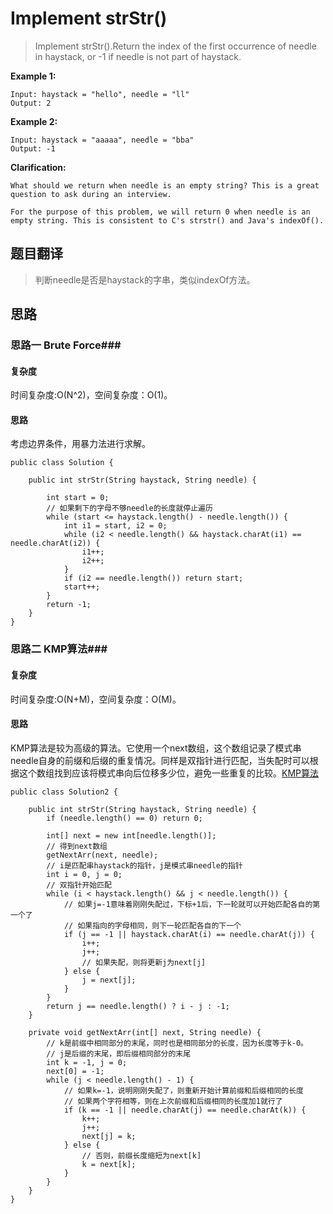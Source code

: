 # Implement strStr() #
>Implement strStr().Return the index of the first occurrence of needle in haystack, or -1 if needle is not part of haystack.

**Example 1:**

```
Input: haystack = "hello", needle = "ll"
Output: 2
```

**Example 2:**

```
Input: haystack = "aaaaa", needle = "bba"
Output: -1
```

**Clarification:**

```
What should we return when needle is an empty string? This is a great question to ask during an interview.

For the purpose of this problem, we will return 0 when needle is an empty string. This is consistent to C's strstr() and Java's indexOf().
```

## 题目翻译 ##
>判断needle是否是haystack的字串，类似indexOf方法。

## 思路 ##
### 思路一  Brute Force###

#### 复杂度 ####
时间复杂度:O(N^2)，空间复杂度：O(1)。
#### 思路 ####
考虑边界条件，用暴力法进行求解。

```
public class Solution {

	public int strStr(String haystack, String needle) {

		int start = 0;
		// 如果剩下的字母不够needle的长度就停止遍历
		while (start <= haystack.length() - needle.length()) {
			int i1 = start, i2 = 0;
			while (i2 < needle.length() && haystack.charAt(i1) == needle.charAt(i2)) {
				i1++;
				i2++;
			}
			if (i2 == needle.length()) return start;
			start++;
		}
		return -1;
	}
}
```

### 思路二  KMP算法###

#### 复杂度 ####
时间复杂度:O(N+M)，空间复杂度：O(M)。
#### 思路 ####
KMP算法是较为高级的算法。它使用一个next数组，这个数组记录了模式串needle自身的前缀和后缀的重复情况。同样是双指针进行匹配，当失配时可以根据这个数组找到应该将模式串向后位移多少位，避免一些重复的比较。[KMP算法](https://blog.csdn.net/v_july_v/article/details/7041827)

```
public class Solution2 {

	public int strStr(String haystack, String needle) {
		if (needle.length() == 0) return 0;

		int[] next = new int[needle.length()];
		// 得到next数组
		getNextArr(next, needle);
		// i是匹配串haystack的指针，j是模式串needle的指针
		int i = 0, j = 0;
		// 双指针开始匹配
		while (i < haystack.length() && j < needle.length()) {
			// 如果j=-1意味着刚刚失配过，下标+1后，下一轮就可以开始匹配各自的第一个了
			// 如果指向的字母相同，则下一轮匹配各自的下一个
			if (j == -1 || haystack.charAt(i) == needle.charAt(j)) {
				i++;
				j++;
				// 如果失配，则将更新j为next[j]
			} else {
				j = next[j];
			}
		}
		return j == needle.length() ? i - j : -1;
	}

	private void getNextArr(int[] next, String needle) {
		// k是前缀中相同部分的末尾，同时也是相同部分的长度，因为长度等于k-0。
		// j是后缀的末尾，即后缀相同部分的末尾
		int k = -1, j = 0;
		next[0] = -1;
		while (j < needle.length() - 1) {
			// 如果k=-1，说明刚刚失配了，则重新开始计算前缀和后缀相同的长度
			// 如果两个字符相等，则在上次前缀和后缀相同的长度加1就行了
			if (k == -1 || needle.charAt(j) == needle.charAt(k)) {
				k++;
				j++;
				next[j] = k;
			} else {
				// 否则，前缀长度缩短为next[k]
				k = next[k];
			}
		}
	}
}

```